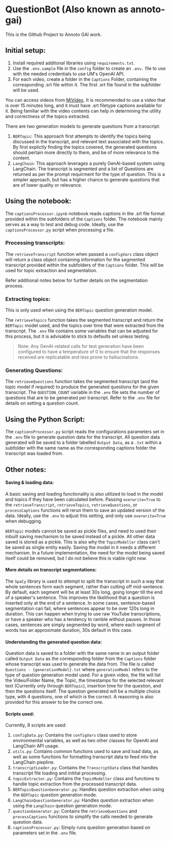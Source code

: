 # QuestionBot (Also known as annoto-gai)
This is the Github Project to Annoto GAI work.

## Initial setup: 
1. Install required additonal libraries using `requirements.txt`.  
2. Use the `.env.sample` file in the `config` folder to create an `.env.` file to use with the needed credentials to use UM's OpenAI API.  
3. For each video, create a folder in the `Captions` Folder, containing the corresponding .srt file within it. The first .srt file found in the subfolder will be used.  

You can access videos from [MiVideo](https://www.mivideo.it.umich.edu/). It is recommended to use a video that is over 15 minutes long, and it must have .srt filetype captions available for it. Being familiar with the video contents can help in determining the utility and correctness of the topics extracted.

There are two generation models to generate questions from a transcript:
1. `BERTopic`: This approach first attempts to identify the topics being discussed in the transcript, and relevant text associated with the topics. By first explictly finding the topics covered, the generated questions should pertain more directly to them, and be of more relevance to the content.
2. `LangChain`: This approach leverages a purely GenAI-based system using LangChain. The transcript is segmented and a list of Questions are returned as per the prompt requirment for the type of question. This is a simpler approach, but has a higher chance to generate questions that are of lower quality or relevance.

## Using the notebook: 
The `captionsProcessor.ipynb` notebook reads captions in the .srt file format provided within the subfolders of the `Captions` folder. The notebook mainly serves as a way to test and debug code. Ideally, use the `captionsProcessor.py` script when processing a file.

### Processing transcripts: 
The `retrieveTranscript` function when passed a `configVars` class object  will return a class object containing information for the segmented transcript provided within the subfolders of the `Captions` folder. This will be used for topic extraction and segmentation. 

Refer additional notes below for further details on the segmentation process.

### Extracting topics:
This is only used when using the `BERTopic` question generation model. 

The `retrieveTopics` function takes the segmented transcript and return the `BERTopic` model used, and the topics over time that were extracted from the transcript. 
The `.env` file contains some variables that can be adjusted for this process, but it is advisable to stick to defaults set unless testing. 

> Note: Any GenAI-related calls for text generation have been configured to have a temperature of 0 to ensure that the responses received are replicatable and less prone to hallucinations. 

### Generating Questions:
The `retrieveQuestions` function takes the segmented transcript (and the topic model if required) to produce the generated questions for the given transcript. The `QUESTION_COUNT` variable in the `.env` file sets the number of questions that are to be generated per transcript. Refer to the `.env` file for details on setting a question count.

## Using the Python Script:
The `captionsProcessor.py` script reads the configurations parameters set in the `.env` file to generate question data for the transcript. All question data generated will be saved to a folder labelled `Output Data`, as a `.txt` within a subfolder with the same name as the corresponding captions folder the transcript was loaded from.

## Other notes: 
#### Saving & loading data:
A basic saving and loading functionality is also utilized to load in the model and topics if they have been calculated before. Passing `overwrite=True` to the `retrieveTranscript`, `retrieveTopics`, `retrieveQuestions`, or `processCaptions` functions will rerun them to save an updated version of the data. Ideally, use the `.env` to adjust this setting, and only use `overwrite=True` when debugging. 

`BERTopic` models cannot be saved as pickle files, and need to used their inbuilt saving mechanism to be saved instead of a pickle. All other data saved is stored as a pickle.
This is also why the `TopicModeller` class can't be saved as single entity easily. Saving the model in it needs a different mechanism. 
In a future implementation, the need for the model being saved itself could be removed, but I do not believe this is viable right now.

#### More details on transcript segmentations:
The `SpaCy` library is used to attempt to split the transcript in such a way that whole sentences form each segment, rather than cutting off mid-sentence. By default, each segment will be at least 30s long, going longer till the end of a speaker's sentence. This improves the likelihood that a question is inserted only at the end of a sentence. In some cases, sentence-based segmentation can fail, where sentences appear to be over 120s long in duration. This can happen when trying to use raw YouTube transcriptions, or have a speaker who has a tendency to ramble without pauses. In those cases, sentences are simply segmented by word, where each segment of words has an approximate duration, 30s default in this case.

#### Understanding the generated question data:
Question data is saved to a folder with the same name in an output folder called `Output Data` as the corresponding folder from the `Captions` folder whose transcript was used to generate the data from. The file is called `Questions - {generationModel}.txt` where `generationModel` refers to the type of question generation model used. For a given video, the file will list the Video/Folder Name, the Topic, the timestamps for the selected relevant text (Currently only through `BERTopic`), insertion time for the question, and then the questions itself. The question generated will be a multiple choice type, with 4 questions, one of which is the correct. A reasoning is also provided for this answer to be the correct one. 

#### Scripts used:
Currently, 8 scripts are used:
1. `configData.py`: Contains the `configVars` class used to store environmental variables, as well as two other classes for OpenAI and LangChain API usage.
2. `utils.py`: Contains common functions used to save and load data, as well as some functions for formatting transcript data to feed into the LangChain piepline.
3. `transcriptLoader.py`: Contains the `TranscriptData` class that handles transcript file loading and initital processing.
4. `topicExtractor.py`: Contains the `TopicModeller` class and functions to handle topic extraction from the processed transcript data.
5. `BERTopicQuestionGenerator.py`: Handles question extraction when using the `BERTopic` question generation mode.
6. `LangChainQuestionGenerator.py`: Handles question extraction when using the `LangChain` question generation mode.
7. `questionGenerator.py`: Contains the `retrieveQuestions` and `processCaptions` functions to simplify the calls needed to generate question data. 
8. `captionsProcessor.py`: Simply runs question generation based on parameters set in the `.env` file.

